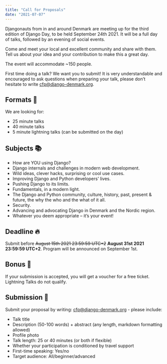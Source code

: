 ```yaml
---
title: "Call for Proposals"
date: "2021-07-07"
---
```


Djangonauts from in and around Denmark are meeting up for the third edition of Django Day, to be held September 24th 2021.
It will be a full day of talks, followed by an evening of social events.

Come and meet your local and excellent community and share with them. Tell us about your idea and your contribution to make
this a great day.

The event will accommodate ~150 people.

First time doing a talk? We want you to submit! It is very understandable and encouraged to ask questions when preparing your
talk, please don’t hesitate to write cfp@django-denmark.org.


## Formats 🌈

We are looking for:

* 25 minute talks
* 40 minute talks
* 5 minute lightning talks (can be submitted on the day)


## Subjects 📚

* How are YOU using Django?
* Django internals and challenges in modern web development.
* Wild ideas, clever hacks, surprising or cool use cases.
* Improving Django and Python developers’ lives.
* Pushing Django to its limits.
* Fundamentals, in a modern light.
* The Django and Python community, culture, history, past, present & future, the why the who and the what of it all.
* Security.
* Advancing and advocating Django in Denmark and the Nordic region.
* Whatever you deem appropriate – it’s your event!


## Deadline 🔥

Submit before ~~August 15th 2021 23:59:59 UTC+2~~ **August 31st 2021 23:59:59 UTC+2**. Program will be announced on September 1st.


## Bonus 🎁

If your submission is accepted, you will get a voucher for a free ticket. Lightning Talks do not qualify.


## Submission 🧐

Submit your proposal by writing: cfp@django-denmark.org - please include:

* Talk title
* Description (50-100 words) + abstract (any length, markdown formatting allowed)
* Profile photo
* Talk length: 25 or 40 minutes (or both if flexible)
* Whether your participation is conditioned by travel support
* First-time speaking: Yes/no
* Target audience: All/beginner/advanced
